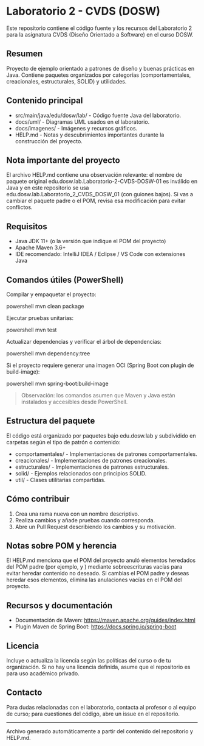 # Laboratorio 2 - CVDS (DOSW)

Este repositorio contiene el código fuente y los recursos del Laboratorio 2 para la asignatura CVDS (Diseño Orientado a Software) en el curso DOSW.

## Resumen

Proyecto de ejemplo orientado a patrones de diseño y buenas prácticas en Java. Contiene paquetes organizados por categorías (comportamentales, creacionales, estructurales, SOLID) y utilidades.

## Contenido principal

- src/main/java/edu/dosw/lab/ - Código fuente Java del laboratorio.
- docs/uml/ - Diagramas UML usados en el laboratorio.
- docs/imagenes/ - Imágenes y recursos gráficos.
- HELP.md - Notas y descubrimientos importantes durante la construcción del proyecto.

## Nota importante del proyecto

El archivo HELP.md contiene una observación relevante: el nombre de paquete original edu.dosw.lab.Laboratorio-2-CVDS-DOSW-01 es inválido en Java y en este repositorio se usa edu.dosw.lab.Laboratorio_2_CVDS_DOSW_01 (con guiones bajos). Si vas a cambiar el paquete padre o el POM, revisa esa modificación para evitar conflictos.

## Requisitos

- Java JDK 11+ (o la versión que indique el POM del proyecto)
- Apache Maven 3.6+
- IDE recomendado: IntelliJ IDEA / Eclipse / VS Code con extensiones Java

## Comandos útiles (PowerShell)

Compilar y empaquetar el proyecto:

powershell
mvn clean package


Ejecutar pruebas unitarias:

powershell
mvn test


Actualizar dependencias y verificar el árbol de dependencias:

powershell
mvn dependency:tree


Si el proyecto requiere generar una imagen OCI (Spring Boot con plugin de build-image):

powershell
mvn spring-boot:build-image


> Observación: los comandos asumen que Maven y Java están instalados y accesibles desde PowerShell.

## Estructura del paquete

El código está organizado por paquetes bajo edu.dosw.lab y subdividido en carpetas según el tipo de patrón o contenido:

- comportamentales/ - Implementaciones de patrones comportamentales.
- creacionales/ - Implementaciones de patrones creacionales.
- estructurales/ - Implementaciones de patrones estructurales.
- solid/ - Ejemplos relacionados con principios SOLID.
- util/ - Clases utilitarias compartidas.

## Cómo contribuir

1. Crea una rama nueva con un nombre descriptivo.
2. Realiza cambios y añade pruebas cuando corresponda.
3. Abre un Pull Request describiendo los cambios y su motivación.

## Notas sobre POM y herencia

El HELP.md menciona que el POM del proyecto anuló elementos heredados del POM padre (por ejemplo, <license> y <developers>) mediante sobreescrituras vacías para evitar heredar contenido no deseado. Si cambias el POM padre y deseas heredar esos elementos, elimina las anulaciones vacías en el POM del proyecto.

## Recursos y documentación

- Documentación de Maven: https://maven.apache.org/guides/index.html
- Plugin Maven de Spring Boot: https://docs.spring.io/spring-boot

## Licencia

Incluye o actualiza la licencia según las políticas del curso o de tu organización. Si no hay una licencia definida, asume que el repositorio es para uso académico privado.

## Contacto

Para dudas relacionadas con el laboratorio, contacta al profesor o al equipo de curso; para cuestiones del código, abre un issue en el repositorio.

---

Archivo generado automáticamente a partir del contenido del repositorio y HELP.md.